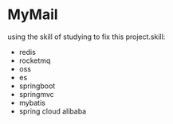 # MyMail
using the skill of studying to fix this project.skill:  
* redis
* rocketmq
* oss
* es
* springboot
* springmvc
* mybatis
* spring cloud alibaba
